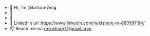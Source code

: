 - 👋 Hi, I’m @kishore7eng
- 👀
- 🌱 
- 💞️ Linked in url :https://www.linkedin.com/in/kishore-m-880591184/
- 📫 Reach me via rmkishore7@gmail.com

<!---
kishore7eng/kishore7eng is a ✨ special ✨ repository because its `README.md` (this file) appears on your GitHub profile.
You can click the Preview link to take a look at your changes.
--->
